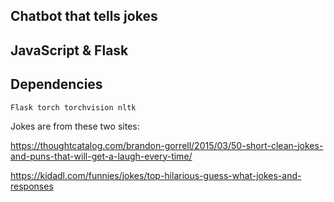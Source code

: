 ## Chatbot that tells jokes

## JavaScript & Flask

## Dependencies
```
Flask torch torchvision nltk

```
Jokes are from these two sites:


https://thoughtcatalog.com/brandon-gorrell/2015/03/50-short-clean-jokes-and-puns-that-will-get-a-laugh-every-time/

https://kidadl.com/funnies/jokes/top-hilarious-guess-what-jokes-and-responses

